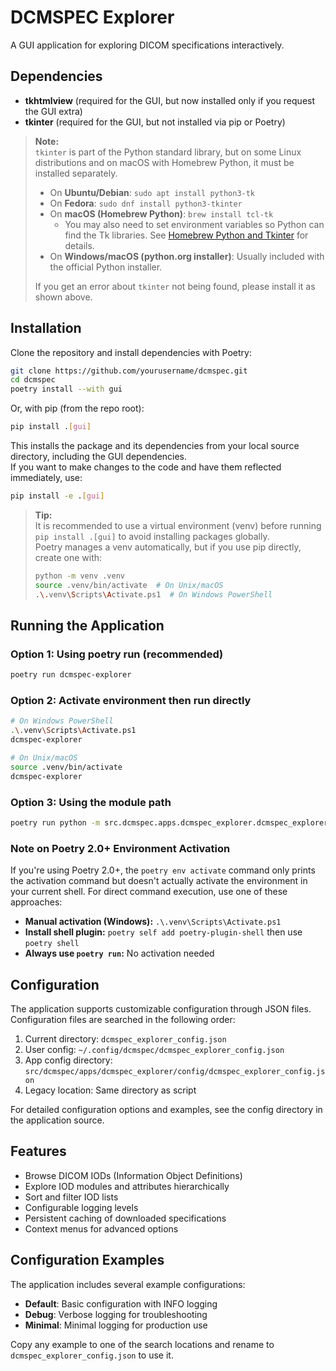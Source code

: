 # DCMSPEC Explorer

A GUI application for exploring DICOM specifications interactively.

## Dependencies

- **tkhtmlview** (required for the GUI, but now installed only if you request the GUI extra)
- **tkinter** (required for the GUI, but not installed via pip or Poetry)

> **Note:**  
> `tkinter` is part of the Python standard library, but on some Linux distributions and on macOS with Homebrew Python, it must be installed separately.
>
> - On **Ubuntu/Debian**: `sudo apt install python3-tk`
> - On **Fedora**: `sudo dnf install python3-tkinter`
> - On **macOS (Homebrew Python)**: `brew install tcl-tk`
>   - You may also need to set environment variables so Python can find the Tk libraries. See [Homebrew Python and Tkinter](https://docs.brew.sh/Homebrew-and-Python#tkinter) for details.
> - On **Windows/macOS (python.org installer)**: Usually included with the official Python installer.
>
> If you get an error about `tkinter` not being found, please install it as shown above.

## Installation

Clone the repository and install dependencies with Poetry:

```bash
git clone https://github.com/yourusername/dcmspec.git
cd dcmspec
poetry install --with gui
```

Or, with pip (from the repo root):

```bash
pip install .[gui]
```

This installs the package and its dependencies from your local source directory, including the GUI dependencies.  
If you want to make changes to the code and have them reflected immediately, use:

```bash
pip install -e .[gui]
```

> **Tip:**  
> It is recommended to use a virtual environment (venv) before running `pip install .[gui]` to avoid installing packages globally.  
> Poetry manages a venv automatically, but if you use pip directly, create one with:
>
> ```bash
> python -m venv .venv
> source .venv/bin/activate  # On Unix/macOS
> .\.venv\Scripts\Activate.ps1  # On Windows PowerShell
> ```

## Running the Application

### Option 1: Using poetry run (recommended)

```bash
poetry run dcmspec-explorer
```

### Option 2: Activate environment then run directly

```bash
# On Windows PowerShell
.\.venv\Scripts\Activate.ps1
dcmspec-explorer

# On Unix/macOS
source .venv/bin/activate
dcmspec-explorer
```

### Option 3: Using the module path

```bash
poetry run python -m src.dcmspec.apps.dcmspec_explorer.dcmspec_explorer
```

### Note on Poetry 2.0+ Environment Activation

If you're using Poetry 2.0+, the `poetry env activate` command only prints the activation command but doesn't actually activate the environment in your current shell. For direct command execution, use one of these approaches:

- **Manual activation (Windows):** `.\.venv\Scripts\Activate.ps1`
- **Install shell plugin:** `poetry self add poetry-plugin-shell` then use `poetry shell`
- **Always use `poetry run`:** No activation needed

## Configuration

The application supports customizable configuration through JSON files. Configuration files are searched in the following order:

1. Current directory: `dcmspec_explorer_config.json`
2. User config: `~/.config/dcmspec/dcmspec_explorer_config.json`
3. App config directory: `src/dcmspec/apps/dcmspec_explorer/config/dcmspec_explorer_config.json`
4. Legacy location: Same directory as script

For detailed configuration options and examples, see the config directory in the application source.

## Features

- Browse DICOM IODs (Information Object Definitions)
- Explore IOD modules and attributes hierarchically
- Sort and filter IOD lists
- Configurable logging levels
- Persistent caching of downloaded specifications
- Context menus for advanced options

## Configuration Examples

The application includes several example configurations:

- **Default**: Basic configuration with INFO logging
- **Debug**: Verbose logging for troubleshooting
- **Minimal**: Minimal logging for production use

Copy any example to one of the search locations and rename to `dcmspec_explorer_config.json` to use it.
